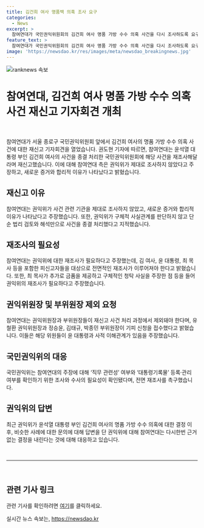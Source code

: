 ```yaml
---
title: 김건희 여사 명품백 의혹 조사 요구
categories:
  - News
excerpt: >
  참여연대가 국민권익위원회의 김건희 여사 명품 가방 수수 의혹 사건을 다시 조사하도록 요구했다. 권익위가 해당 사건을 재조사하지 않고 종결 처리했다는 이유로, 관련 기관과 인물에 대한 조사가 부족하다는 주장과 함께 재신고를 진행했다. 이에 권익위는 전면 재조사와 새로운 증거에 대한 확인을 요청했으며, 유위원장과 다른 부위원장들에 대한 기피 신청을 했다. 또한, 이와 관련된 직무 관련성과 대통령기록물에 대한 조사를 촉구했다. 해당 기사는 계속해서 이슈가 될 것으로 전망된다. [150자]
feature_text: >
  참여연대가 국민권익위원회의 김건희 여사 명품 가방 수수 의혹 사건을 다시 조사하도록 요구했다. 권익위가 해당 사건을 재조사하지 않고 종결 처리했다는 이유로, 관련 기관과 인물에 대한 조사가 부족하다는 주장과 함께 재신고를 진행했다. 이에 권익위는 전면 재조사와 새로운 증거에 대한 확인을 요청했으며, 유위원장과 다른 부위원장들에 대한 기피 신청을 했다. 또한, 이와 관련된 직무 관련성과 대통령기록물에 대한 조사를 촉구했다. 해당 기사는 계속해서 이슈가 될 것으로 전망된다. [150자]
image: 'https://newsdao.kr/res/images/meta/newsdao_breakingnews.jpg'
---
```


<p><img src="https://newsdao.kr/res/images/meta/newsdao_breakingnews.jpg" alt="ranknews 속보" /></p>

<h1 data-ke-size="size26">참여연대, 김건희 여사 명품 가방 수수 의혹 사건 재신고 기자회견 개최</h1>

<p data-ke-size="size16">&nbsp;</p>

<p>참여연대가 서울 종로구 국민권익위원회 앞에서 김건희 여사의 명품 가방 수수 의혹 사건에 대한 재신고 기자회견을 열었습니다. 권도현 기자에 따르면, 참여연대는 윤석열 대통령 부인 김건희 여사의 사건을 종결 처리한 국민권익위원회에 해당 사건을 재조사해달라며 재신고했습니다. 이에 대해 참여연대 측은 권익위가 제대로 조사하지 않았다고 주장하고, 새로운 증거와 합리적 이유가 나타났다고 밝혔습니다.</p></p>

<h2 data-ke-size="size24">재신고 이유</h2>

<p data-ke-size="size16">참여연대는 권익위가 사건 관련 기관을 제대로 조사하지 않았고, 새로운 증거와 합리적 이유가 나타났다고 주장했습니다. 또한, 권익위가 구체적 사실관계를 판단하지 않고 단순 법리 검토와 해석만으로 사건을 종결 처리했다고 지적했습니다.</p>

<h2 data-ke-size="size24">재조사의 필요성</h2>

<p data-ke-size="size16">참여연대는 권익위에 대한 재조사가 필요하다고 주장했는데, 김 여사, 윤 대통령, 최 목사 등을 포함한 피신고자들을 대상으로 전면적인 재조사가 이루어져야 한다고 밝혔습니다. 또한, 최 목사가 추가로 금품을 제공하고 구체적인 청탁 사실을 주장한 점 등을 들어 권익위의 재조사가 필요하다고 주장했습니다.</p>

<h2 data-ke-size="size24">권익위원장 및 부위원장 제외 요청</h2>

<p data-ke-size="size16">참여연대는 권익위원장과 부위원장들이 재신고 사건 처리 과정에서 제외돼야 한다며, 유철환 권익위원장과 정승윤, 김태규, 박종민 부위원장이 기피 신청을 접수했다고 밝혔습니다. 이들은 해당 위원들이 윤 대통령과 사적 이해관계가 있음을 주장했습니다.</p>

<h2 data-ke-size="size24">국민권익위의 대응</h2>

<p data-ke-size="size16">국민권익위는 참여연대의 주장에 대해 ‘직무 관련성’ 여부와 ‘대통령기록물’ 등록·관리 여부를 확인하기 위한 조사와 수사의 필요성이 확인됐다며, 전면 재조사를 촉구했습니다.</p>

<h2 data-ke-size="size24">권익위의 답변</h2>

<p data-ke-size="size16">최근 권익위가 윤석열 대통령 부인 김건희 여사의 명품 가방 수수 의혹에 대한 결정 이후, 비슷한 사례에 대한 문의에 대해 답변을 단 권익위에 대해 참여연대는 다시한번 근거 없는 결정을 내린다는 것에 대해 대응하고 있습니다.</p>

<p data-ke-size="size16">&nbsp;</p>

<hr>

<p data-ke-size="size16">&nbsp;</p>

<h2 data-ke-size="size24">관련 기사 링크</h2>

<p data-ke-size="size16">관련 기사를 확인하려면 <a href="https://www.khan.co.kr/national/national-general/article/202406201655001">여기</a>를 클릭하세요.</p>
실시간 뉴스 속보는, <a href="https://newsdao.kr" rel="dofollow">https://newsdao.kr</a>


